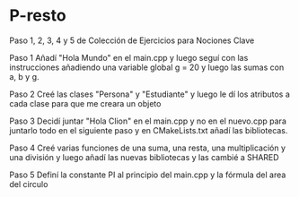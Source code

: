 # P-resto
Paso 1, 2, 3, 4 y 5 de Colección de Ejercicios para Nociones Clave

Paso 1
Añadí "Hola Mundo" en el main.cpp y luego seguí con las instrucciones añadiendo una variable global g = 20 y luego las sumas con a, b y g.

Paso 2
Creé las clases "Persona" y "Estudiante" y luego le dí los atributos a cada clase para que me creara un objeto

Paso 3
Decidí juntar "Hola Clion" en el main.cpp y no en el nuevo.cpp para juntarlo todo en el siguiente paso y en CMakeLists.txt añadí las bibliotecas.

Paso 4
Creé varias funciones de una suma, una resta, una multiplicación y una división y luego añadí las nuevas bibliotecas y las cambié a SHARED

Paso 5
Definí la constante PI al principio del main.cpp y la fórmula del area del circulo
